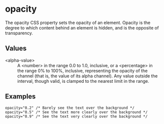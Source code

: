 # opacity

The opacity CSS property sets the opacity of an element. Opacity is the degree to which content behind an element is hidden, and is the opposite of transparency.

## Values

<dl>
<dt>&lt;alpha-value&gt;</dt>
<dd>A &lt;number&gt; in the range 0.0 to 1.0, inclusive, or a &lt;percentage&gt; in the range 0% to 100%, inclusive, representing the opacity of the channel (that is, the value of its alpha channel). Any value outside the interval, though valid, is clamped to the nearest limit in the range.</dd>
</dl>

## Examples

```
opacity="0.2" /* Barely see the text over the background */
opacity="0.5" /* See the text more clearly over the background */
opacity="0.9" /* See the text very clearly over the background */
```
